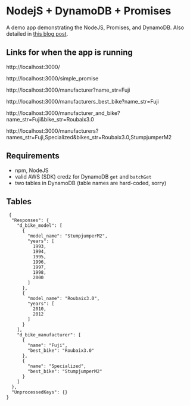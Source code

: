 # NodejS + DynamoDB + Promises

A demo app demonstrating the NodeJS, Promises, and DynamoDB.  Also detailed in [this blog post](https://matthewkindzerske.com/2021/04/21/nodejs-dynamodb-and-promises/).

## Links for when the app is running

http://localhost:3000/

http://localhost:3000/simple_promise

http://localhost:3000/manufacturer?name_str=Fuji

http://localhost:3000/manufacturers_best_bike?name_str=Fuji

http://localhost:3000/manufacturer_and_bike?name_str=Fuji&bike_str=Roubaix3.0

http://localhost:3000/manufacturers?names_str=Fuji,Specialized&bikes_str=Roubaix3.0,StumpjumperM2

## Requirements

- npm, NodeJS
- valid AWS (SDK) credz for DynamoDB `get` and `batchGet`
- two tables in DynamoDB (table names are hard-coded, sorry)

## Tables

```
 {
  "Responses": {
    "d_bike_model": [
      {
        "model_name": "StumpjumperM2",
        "years": [
          1993,
          1994,
          1995,
          1996,
          1997,
          1998,
          2000
        ]
      },
      {
        "model_name": "Roubaix3.0",
        "years": [
          2010,
          2012
        ]
      }
    ],
    "d_bike_manufacturer": [
      {
        "name": "Fuji",
        "best_bike": "Roubaix3.0"
      },
      {
        "name": "Specialized",
        "best_bike": "StumpjumperM2"
      }
    ]
  },
  "UnprocessedKeys": {}
}
```
